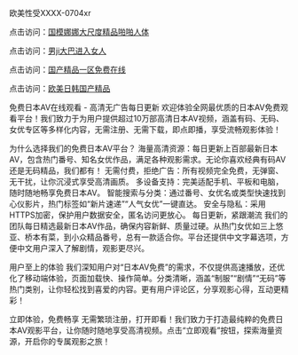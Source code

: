 
欧美性受XXXX-0704xr


点击访问：<a href="https://gda-c7m.pages.dev/">国模娜娜大尺度精品啪啪人体</a>

点击访问：<a href="https://bsdf-5f5.pages.dev/">男ji大巴进入女人</a>

点击访问：<a href="https://cfad.pages.dev/">国产精品一区免费在线</a>

点击访问：<a href="https://rtj-3zo.pages.dev/">欧美日韩国产精品</a>


免费日本AV在线观看 - 高清无广告每日更新
欢迎体验全网最优质的日本AV免费观看平台！我们致力于为用户提供超过10万部高清日本AV视频，涵盖有码、无码、女优专区等多样化内容，无需注册、无需下载，即点即播，享受流畅观影体验！

为什么选择我们的免费日本AV平台？
海量高清资源：每日更新上百部最新日本AV，包含热门番号、知名女优作品，满足各种观影需求。无论你喜欢经典有码AV还是无码精品，我们都有！
无需付费，拒绝广告：所有视频完全免费，无弹窗、无干扰，让你沉浸式享受高清画质。
多设备支持：完美适配手机、平板和电脑，随时随地畅享免费日本AV。
智能搜索与分类：通过番号、女优名或类型快速找到心仪影片，热门标签如“新片速递”“人气女优”一键直达。
安全与隐私：采用HTTPS加密，保护用户数据安全，匿名访问更放心。
每日更新，紧跟潮流
我们的团队每日精选最新日本AV作品，确保内容新鲜、质量过硬。从热门女优如三上悠亚、桥本有菜，到小众精品番号，总有一款适合你。平台还提供中文字幕选项，方便中文用户深入了解剧情，观影更尽兴。

用户至上的体验
我们深知用户对“日本AV免费”的需求，不仅提供高速播放，还优化了移动端体验，页面加载快、操作简单。分类清晰，涵盖“制服”“剧情”“无码”等热门类别，让你轻松找到喜爱的内容。更有用户评论区，分享观影心得，互动更精彩！

立即体验，免费畅享
无需繁琐注册，打开即看！我们致力于打造最纯粹的免费日本AV观影平台，让你随时随地享受高清视频。点击“立即观看”按钮，探索海量资源，开启你的专属观影之旅！











<span style="display:none;">[Canonical link](https://github.com/dtnnn20250704/25454416）</span>
